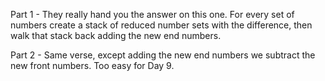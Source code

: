 Part 1 - They really hand you the answer on this one.  For every set of numbers create a stack of reduced number sets with the difference, then walk that stack back adding the new end numbers.

Part 2 - Same verse, except adding the new end numbers we subtract the new front numbers.  Too easy for Day 9.